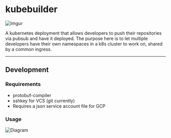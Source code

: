 # kubebuilder

![Imgur](https://i.imgur.com/xxDRsik.jpg)


A kubernetes deployment that allows developers to push their repositories via pubsub and have it deployed.
The purpose here is to let multiple developers have their own namespaces in a k8s cluster to work on, shared by a common ingress.

---

## Development

### Requirements

- protobuf-compiler
- sshkey for VCS (git currently)
- Requires a json service account file for GCP 


### Usage

![Diagram](https://i.imgur.com/Ddn3oyU.png)
